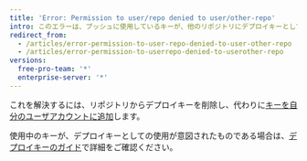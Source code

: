 ```yaml
---
title: 'Error: Permission to user/repo denied to user/other-repo'
intro: このエラーは、プッシュに使用しているキーが、他のリポジトリにデプロイキーとして添付されており、プッシュ先のリポジトリへのアクセス権がないことを示しています。
redirect_from:
  - /articles/error-permission-to-user-repo-denied-to-user-other-repo
  - /articles/error-permission-to-userrepo-denied-to-userother-repo
versions:
  free-pro-team: '*'
  enterprise-server: '*'
---
```


これを解決するには、リポジトリからデプロイキーを削除し、代わりに[キーを自分のユーザアカウントに追加](/articles/adding-a-new-ssh-key-to-your-github-account)します。

使用中のキーが、デプロイキーとしての使用が意図されたものである場合は、[デプロイキーのガイド](/guides/managing-deploy-keys)で詳細をご確認ください。
